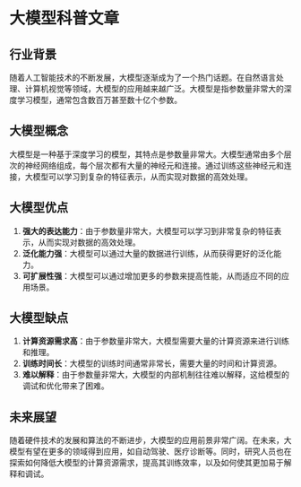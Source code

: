   # 大模型科普文章

## 行业背景
随着人工智能技术的不断发展，大模型逐渐成为了一个热门话题。在自然语言处理、计算机视觉等领域，大模型的应用越来越广泛。大模型是指参数量非常大的深度学习模型，通常包含数百万甚至数十亿个参数。

## 大模型概念
大模型是一种基于深度学习的模型，其特点是参数量非常大。大模型通常由多个层次的神经网络组成，每个层次都有大量的神经元和连接。通过训练这些神经元和连接，大模型可以学习到复杂的特征表示，从而实现对数据的高效处理。

## 大模型优点
1. **强大的表达能力**：由于参数量非常大，大模型可以学习到非常复杂的特征表示，从而实现对数据的高效处理。
2. **泛化能力强**：大模型可以通过大量的数据进行训练，从而获得更好的泛化能力。
3. **可扩展性强**：大模型可以通过增加更多的参数来提高性能，从而适应不同的应用场景。

## 大模型缺点
1. **计算资源需求高**：由于参数量非常大，大模型需要大量的计算资源来进行训练和推理。
2. **训练时间长**：大模型的训练时间通常非常长，需要大量的时间和计算资源。
3. **难以解释**：由于参数量非常大，大模型的内部机制往往难以解释，这给模型的调试和优化带来了困难。

## 未来展望
随着硬件技术的发展和算法的不断进步，大模型的应用前景非常广阔。在未来，大模型有望在更多的领域得到应用，如自动驾驶、医疗诊断等。同时，研究人员也在探索如何降低大模型的计算资源需求，提高其训练效率，以及如何使其更加易于解释和调试。